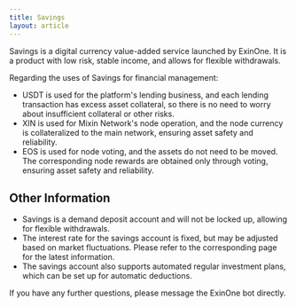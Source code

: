 ```yaml
---
title: Savings
layout: article
---
```

Savings is a digital currency value-added service launched by ExinOne. It is a product with low risk, stable income, and allows for flexible withdrawals.

Regarding the uses of Savings for financial management:

- USDT is used for the platform's lending business, and each lending transaction has excess asset collateral, so there is no need to worry about insufficient collateral or other risks.
- XIN is used for Mixin Network's node operation, and the node currency is collateralized to the main network, ensuring asset safety and reliability.
- EOS is used for node voting, and the assets do not need to be moved. The corresponding node rewards are obtained only through voting, ensuring asset safety and reliability.


## Other Information

- Savings is a demand deposit account and will not be locked up, allowing for flexible withdrawals.
- The interest rate for the savings account is fixed, but may be adjusted based on market fluctuations. Please refer to the corresponding page for the latest information.
- The savings account also supports automated regular investment plans, which can be set up for automatic deductions.

If you have any further questions, please message the ExinOne bot directly.







